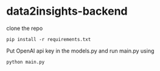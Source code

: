 # data2insights-backend

clone the repo

`pip install -r requirements.txt`

Put OpenAI api key in the models.py and run main.py using

`python main.py`

